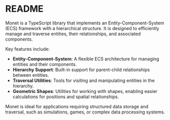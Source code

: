 # README

Monet is a TypeScript library that implements an Entity-Component-System (ECS) framework with a hierarchical structure. It is designed to efficiently manage and traverse entities, their relationships, and associated components. 

Key features include:
- **Entity-Component-System**: A flexible ECS architecture for managing entities and their components.
- **Hierarchy Support**: Built-in support for parent-child relationships between entities.
- **Traversal Utilities**: Tools for visiting and manipulating entities in the hierarchy.
- **Geometric Shapes**: Utilities for working with shapes, enabling easier calculations for positions and spatial relationships.

Monet is ideal for applications requiring structured data storage and traversal, such as simulations, games, or complex data processing systems.
